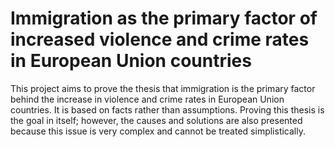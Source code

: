 # Immigration as the primary factor of increased violence and crime rates in European Union countries
This project aims to prove the thesis that immigration is the primary factor behind the increase in violence and 
crime rates in European Union countries. It is based on facts rather than assumptions. 
Proving this thesis is the goal in itself; however, the causes and solutions are also presented because this issue 
is very complex and cannot be treated simplistically.